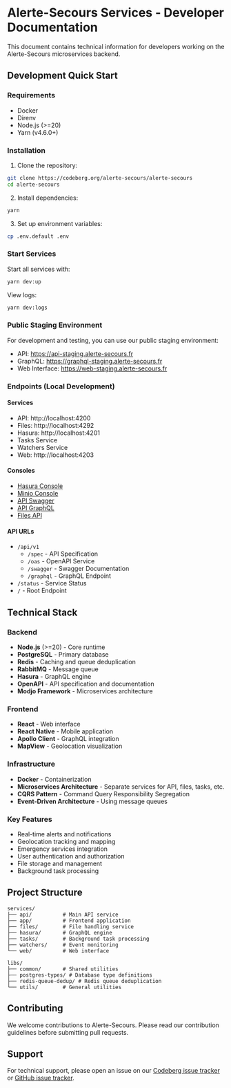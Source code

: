 # Alerte-Secours Services - Developer Documentation

This document contains technical information for developers working on the Alerte-Secours microservices backend.

## Development Quick Start

### Requirements

- Docker
- Direnv
- Node.js (>=20)
- Yarn (v4.6.0+)

### Installation

1. Clone the repository:
```sh
git clone https://codeberg.org/alerte-secours/alerte-secours
cd alerte-secours
```

2. Install dependencies:
```sh
yarn
```

3. Set up environment variables:
```sh
cp .env.default .env
```

### Start Services

Start all services with:
```sh
yarn dev:up
```

View logs:
```sh
yarn dev:logs
```

### Public Staging Environment

For development and testing, you can use our public staging environment:

- API: https://api-staging.alerte-secours.fr
- GraphQL: https://graphql-staging.alerte-secours.fr
- Web Interface: https://web-staging.alerte-secours.fr

### Endpoints (Local Development)

#### Services
- API: http://localhost:4200
- Files: http://localhost:4292
- Hasura: http://localhost:4201
- Tasks Service
- Watchers Service
- Web: http://localhost:4203

#### Consoles
- [Hasura Console](http://localhost:4295)
- [Minio Console](http://localhost:4291)
- [API Swagger](http://localhost:4200/api/v1/swagger/)
- [API GraphQL](http://localhost:4200/api/v1/graphql)
- [Files API](http://localhost:4292/api/v1/swagger/)

#### API URLs
- `/api/v1`
  - `/spec` - API Specification
  - `/oas` - OpenAPI Service
  - `/swagger` - Swagger Documentation
  - `/graphql` - GraphQL Endpoint
- `/status` - Service Status
- `/` - Root Endpoint

## Technical Stack

### Backend
- **Node.js** (>=20) - Core runtime
- **PostgreSQL** - Primary database
- **Redis** - Caching and queue deduplication
- **RabbitMQ** - Message queue
- **Hasura** - GraphQL engine
- **OpenAPI** - API specification and documentation
- **Modjo Framework** - Microservices architecture

### Frontend
- **React** - Web interface
- **React Native** - Mobile application
- **Apollo Client** - GraphQL integration
- **MapView** - Geolocation visualization

### Infrastructure
- **Docker** - Containerization
- **Microservices Architecture** - Separate services for API, files, tasks, etc.
- **CQRS Pattern** - Command Query Responsibility Segregation
- **Event-Driven Architecture** - Using message queues

### Key Features
- Real-time alerts and notifications
- Geolocation tracking and mapping
- Emergency services integration
- User authentication and authorization
- File storage and management
- Background task processing

## Project Structure

```
services/
├── api/          # Main API service
├── app/          # Frontend application
├── files/        # File handling service
├── hasura/       # GraphQL engine
├── tasks/        # Background task processing
├── watchers/     # Event monitoring
└── web/          # Web interface

libs/
├── common/       # Shared utilities
├── postgres-types/ # Database type definitions
├── redis-queue-dedup/ # Redis queue deduplication
└── utils/        # General utilities
```

## Contributing

We welcome contributions to Alerte-Secours. Please read our contribution guidelines before submitting pull requests.

## Support

For technical support, please open an issue on our [Codeberg issue tracker](https://codeberg.org/alerte-secours/alerte-secours/-/issues) or [GitHub issue tracker](https://github.com/alerte-secours/alerte-secours/issues).
